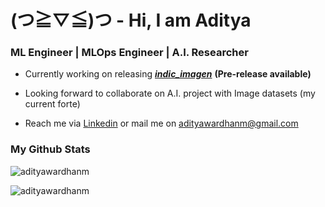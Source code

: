 # (つ≧▽≦)つ - Hi, I am Aditya

###  ML Engineer | MLOps Engineer | A.I. Researcher

- Currently working on releasing [***indic_imagen***](https://github.com/adityawardhanm/indic_imagen) **(Pre-release available)**

- Looking forward to collaborate on A.I. project with Image datasets (my current forte)

- Reach me via [Linkedin](https://www.linkedin.com/in/adityawardhan-mishra/) or mail me on adityawardhanm@gmail.com




### My Github Stats

<p><img align="center" src="https://github-readme-stats-sigma-five.vercel.app/api/top-langs?username=adityawardhanm&langs_count=10&theme=dark&show_icons=true&locale=en&card_width=500" alt="adityawardhanm" />
</p>

<p><img align="center" src="https://github-readme-stats-sigma-five.vercel.app/api?username=adityawardhanm&theme=dark&show_icons=true&locale=en&card_width=500" alt="adityawardhanm" />
</p>

